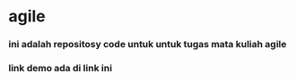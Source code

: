 # agile

### ini adalah repositosy code untuk untuk tugas mata kuliah agile
### link demo ada di link ini 

<a href="https://alfian-code.github.io/assessment_agile/"></a>

